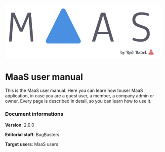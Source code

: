 ![MaasLogo](https://raw.githubusercontent.com/BugBusterSWE/userManual/master/img/logo.png)



# MaaS user manual 


This is the MaaS user manual. Here you can learn how touser MaaS application, in case you are a guest user, a member, a company admin or owner. Every page is described in detail, so you can learn how to use it.


### Document informations

 **Version**:  2.0.0
 
 **Editorial staff**: BugBusters 
 
**Target users**: MaaS users
